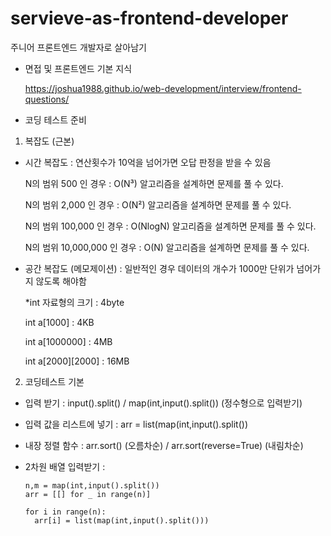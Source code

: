 # servieve-as-frontend-developer
주니어 프론트엔드 개발자로 살아남기 

- 면접 및 프론트엔드 기본 지식 

    https://joshua1988.github.io/web-development/interview/frontend-questions/

- 코딩 테스트 준비 

1.  복잡도 (근본)

- 시간 복잡도 : 연산횟수가 10억을 넘어가면 오답 판정을 받을 수 있음

    N의 범위 500 인 경우 : O(N³) 알고리즘을 설계하면 문제를 풀 수 있다.

    N의 범위 2,000 인 경우 : O(N²) 알고리즘을 설계하면 문제를 풀 수 있다.
    
    N의 범위 100,000 인 경우 : O(NlogN) 알고리즘을 설계하면 문제를 풀 수 있다.
    
    N의 범위 10,000,000 인 경우 : O(N) 알고리즘을 설계하면 문제를 풀 수 있다.
    
 
 
- 공간 복잡도 (메모제이션) : 일반적인 경우 데이터의 개수가 1000만 단위가 넘어가지 않도록 해야함 

    *int 자료형의 크기 : 4byte
    
    int a[1000] : 4KB
    
    int a[1000000] : 4MB
    
    int a[2000][2000] : 16MB
    

2. 코딩테스트 기본 

- 입력 받기 : input().split() / map(int,input().split()) (정수형으로 입력받기)

- 입력 값을 리스트에 넣기 : arr = list(map(int,input().split())

- 내장 정렬 함수 : arr.sort() (오름차순) / arr.sort(reverse=True) (내림차순)

- 2차원 배열 입력받기 :

    ```
    n,m = map(int,input().split())
    arr = [[] for _ in range(n)]

    for i in range(n):
      arr[i] = list(map(int,input().split()))
    ```
